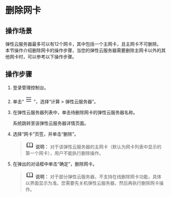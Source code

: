 # 删除网卡<a name="ecs_03_0503"></a>

## 操作场景<a name="section165134053512"></a>

弹性云服务器最多可以有12个网卡，其中包括一个主网卡，且主网卡不可删除。本节操作介绍删除网卡的操作步骤，当您的弹性云服务器需要删除主网卡以外的其他网卡时，可以参考以下操作步骤。

## 操作步骤<a name="section226511133385"></a>

1.  登录管理控制台。
2.  单击“![](figures/service-list.jpg)”，选择“计算 \> 弹性云服务器”。
3.  在弹性云服务器列表中，单击待删除网卡的弹性云服务器名称。

    系统跳转至该弹性云服务器详情页面。

4.  选择“网卡”页签，并单击“删除”。

    >![](public_sys-resources/icon-note.gif) **说明：** 
    >对于该弹性云服务器的主网卡（默认为网卡列表中显示的第一个网卡），用户不能执行删除操作。

5.  在弹出的对话框中单击“确定”，删除网卡。

    >![](public_sys-resources/icon-note.gif) **说明：** 
    >对于部分弹性云服务器，不支持在线删除网卡功能，具体以界面显示为准。您需要先关机弹性云服务器，然后再执行删除网卡操作。


